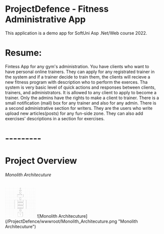 # ProjectDefence - Fitness Administrative App

This application is a demo app for SoftUni Asp .Net/Web course 2022.

<h1>Resume:</h1>
Fintess App for any gym's administration. You have clients who want to have personal online trainers. They can apply for any registrated trainer in the system and if a trainer decide to train them, the clients will recieve a new fitness program with description who to perform the exerces.
Tha system is very basic level of quick actions and responses between clients, trainers, and administrators. It is allowed to any client to apply to become a trainer. Only the admins have the rights to make a client to trainer. There is a small notification (mail) box for any trainer and also for any admin.
There is a second administrative section for writers. They are the users who write upload new articles(posts) for any fun-side zone. They can also add exercises' descriptions in a section for exercises.

<h1>---------</h1>
<h1>Project Overview</h1>
<h6>Monolith Architecuture</h6>
<img src="/ProjectDefence/wwwroot/Monolith_Architecuture.png" alt="MarineGEO circle logo" style="height: 100px; width:100px;"/>
![Monolith Architecuture](/ProjectDefence/wwwroot/Monolith_Architecuture.png "Monolith Architecuture")
